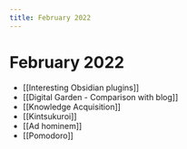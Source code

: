 ```yaml
---
title: February 2022
---
```


# February 2022

- [[Interesting Obsidian plugins]]
- [[Digital Garden - Comparison with blog]]
- [[Knowledge Acquisition]]
- [[Kintsukuroi]]
- [[Ad hominem]]
- [[Pomodoro]]
